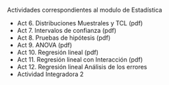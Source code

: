 Actividades correspondientes al modulo de Estadística
* Act 6. Distribuciones Muestrales y TCL (pdf)
* Act 7. Intervalos de confianza (pdf)
* Act 8. Pruebas de hipótesis (pdf)
* Act 9. ANOVA (pdf)
* Act 10. Regresión lineal (pdf)
* Act 11. Regresión lineal con Interacción (pdf)
* Act 12. Regresión lineal Análisis de los errores
* Actividad Integradora 2
